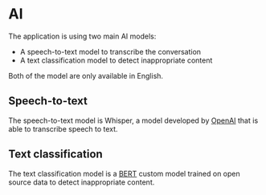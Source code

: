 # AI

The application is using two main AI models:

- A speech-to-text model to transcribe the conversation
- A text classification model to detect inappropriate content

Both of the model are only available in English.

## Speech-to-text

The speech-to-text model is Whisper, a model developed by [OpenAI](https://openai.com) that is able to transcribe speech to text.

## Text classification

The text classification model is a [BERT](https://huggingface.co/docs/transformers/en/model_doc/bert) custom model trained on open source data to detect inappropriate content.
